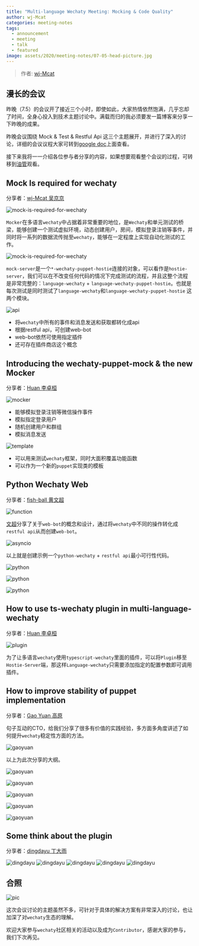 ```yaml
---
title: "Multi-language Wechaty Meeting: Mocking & Code Quality"
author: wj-Mcat
categories: meeting-notes
tags:
  - announcement
  - meeting
  - talk
  - featured
image: assets/2020/meeting-notes/07-05-head-picture.jpg
---
```


> 作者: [wj-Mcat](https://github.com/wj-Mcat/)

## 漫长的会议

昨晚（7.5）的会议开了接近三个小时，即使如此，大家热情依然饱满，几乎忘却了时间，全身心投入到技术主题讨论中。满载而归的我必须要发一篇博客来分享一下昨晚的成果。

昨晚会议围绕 Mock & Test & Restful Api 这三个主题展开，并进行了深入的讨论，详细的会议议程大家可转到[google doc](https://docs.google.com/document/d/1fVCk8qRYc4RKGMf2UY5HOe07hEhPUOpGC34v88GEFJg/edit#heading=h.85djedyd54di)上面查看。

接下来我将一一介绍各位参与者分享的内容，如果想要观看整个会议的过程，可转移到[油管](https://www.youtube.com/watch?v=qWkv0F_pluQ)观看。

## Mock Is required for wechaty

分享者：[wj-Mcat 吴京京](https://www.github.com/wj-Mcat/)

![mock-is-required-for-wechaty](/assets/2020/meeting-notes/07-05-mock-is-required.png)

`Mocker`在多语言`wechaty`中占据着非常重要的地位，是`Wechaty`和单元测试的桥梁，能够创建一个测试虚拟环境，动态创建用户，房间，模拟登录注销等事件，并同时将一系列的数据流传抛至`wechaty`，能够在一定程度上实现自动化测试的工作。

![mock-is-required-for-wechaty](/assets/2020/meeting-notes/07-05-mock-server-can-test-more.png)

`mock-server`是一个`*-wechaty-puppet-hostie`连接的对象，可以看作是`hostie-server`，我们可以在不改变任何代码的情况下完成测试的流程，并且这整个流程是非常完整的：`language-wechaty` + `language-wechaty-puppet-hostie`。也就是每次测试是同时测试了`language-wechaty`和`language-wechaty-puppet-hostie` 这两个模块。

![api](/assets/2020/meeting-notes/07-05-hook-restful-api.png)

- 将`wechaty`中所有的事件和消息发送和获取都转化成api
- 根据restful api，可创建web-bot
- web-bot依然可使用指定插件
- 还可存在插件商店这个概念

## Introducing the wechaty-puppet-mock & the new Mocker

分享者：[Huan 李卓桓](https://github.com/huan)

![mocker](/assets/2020/meeting-notes/07-05-mocker.png)

- 能够模拟登录注销等微信操作事件
- 模拟指定登录用户
- 随机创建用户和群组
- 模拟消息发送

![template](/assets/2020/meeting-notes/07-05-puppet-mock-template.png)

- 可以用来测试`wechaty`框架，同时大面积覆盖功能函数
- 可以作为一个新的`puppet`实现类的模板

## Python Wechaty Web

分享者：[fish-ball 黄文超](https://github.com/fish-ball)

![function](/assets/2020/meeting-notes/07-05-python-wechaty-web-functions.png)

[文超](https://github.com/fish-ball)分享了关于`web-bot`的概念和设计，通过将`wechaty`中不同的操作转化成`restful api`从而创建`web-bot`。

![asyncio](/assets/2020/meeting-notes/07-05-python-wechaty-web-asyncio.png)

以上就是创建示例一个`python-wechaty` + `restful api`最小可行性代码。

![python](/assets/2020/meeting-notes/07-05-python-wechaty-web-bot.png)

![python](/assets/2020/meeting-notes/07-05-python-wechaty-restful-api.png)

![python](/assets/2020/meeting-notes/07-05-python-wechaty-plugin-page.png)

## How to use ts-wechaty plugin in multi-language-wechaty

分享者：[Huan 李卓桓](https://github.com/huan)

![plugin](/assets/2020/meeting-notes/07-05-wechaty-plugin-in-server.png)

为了让多语言`wechaty`使用`typescript-wechaty`里面的插件，可以将`Plugin`移至`Hostie-Server`端，那这样`Language-wechaty`只需要添加指定的配置参数即可调用插件。

## How to improve stability of puppet implementation

分享者：[Gao Yuan 高原](https://github.com/windmemory)

句子互动的CTO，给我们分享了很多有价值的实践经验，多方面多角度讲述了如何提升`wechaty`稳定性方面的方法。

![gaoyuan](/assets/2020/meeting-notes/07-05-gao-yuan-agenda.png)

以上为此次分享的大纲。

![gaoyuan](/assets/2020/meeting-notes/07-05-why-puppet-is-not-stable.png)

![gaoyuan](/assets/2020/meeting-notes/07-05-gao-yuan-how-to-define-stable.png)

![gaoyuan](/assets/2020/meeting-notes/07-05-how-to-make-it-stable.png)

![gaoyuan](/assets/2020/meeting-notes/07-05-the-target-of-test.png)

![gaoyuan](/assets/2020/meeting-notes/07-05-user-test.png)

## Some think about the plugin

分享者：[dingdayu 丁大雨](https://github.com/dingdayu)

![dingdayu](/assets/2020/meeting-notes/07-05-xiaoyu-some-experience.png)
![dingdayu](/assets/2020/meeting-notes/07-05-xiaoyu-some-think.png)
![dingdayu](/assets/2020/meeting-notes/07-05-xiaoyu-some-thinking.png)
![dingdayu](/assets/2020/meeting-notes/07-05-xiaoyu-some-thinking-01.png)
![dingdayu](/assets/2020/meeting-notes/07-05-xiaoyu-some-thinking-02.png)

## 合照

![pic](/assets/2020/meeting-notes/07-05-final-smile-picture.png)

这次会议讨论的主题虽然不多，可针对于具体的解决方案有非常深入的讨论，也让加深了对`wechaty`生态的理解。

欢迎大家参与`wechaty`社区相关的活动以及成为`Contributor`，感谢大家的参与，我们下次再见。
